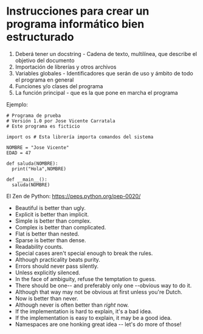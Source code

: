 # Instrucciones para crear un programa informático bien estructurado

1. Deberá tener un docstring - Cadena de texto, multilínea, que describe el objetivo del documento
2. Importación de librerías y otros archivos
3. Variables globales - Identificadores que serán de uso y ámbito de todo el programa en general
4. Funciones y/o clases del programa
5. La función principal - que es la que pone en marcha el programa

Ejemplo:
```
# Programa de prueba
# Versión 1.0 por Jose Vicente Carratala
# Este programa es ficticio

import os # Esta librería importa comandos del sistema

NOMBRE = "Jose Vicente"
EDAD = 47

def saluda(NOMBRE):
  print("Hola",NOMBRE)

def __main__():
  saluda(NOMBRE)
```

El Zen de Python:
https://peps.python.org/pep-0020/
- Beautiful is better than ugly.
- Explicit is better than implicit.
- Simple is better than complex.
- Complex is better than complicated.
- Flat is better than nested.
- Sparse is better than dense.
- Readability counts.
- Special cases aren't special enough to break the rules.
- Although practicality beats purity.
- Errors should never pass silently.
- Unless explicitly silenced.
- In the face of ambiguity, refuse the temptation to guess.
- There should be one-- and preferably only one --obvious way to do it.
- Although that way may not be obvious at first unless you're Dutch.
- Now is better than never.
- Although never is often better than *right* now.
- If the implementation is hard to explain, it's a bad idea.
- If the implementation is easy to explain, it may be a good idea.
- Namespaces are one honking great idea -- let's do more of those!

